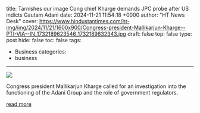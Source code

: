 title: Tarnishes our image Cong chief Kharge demands JPC probe after US indicts Gautam Adani
date: 2024-11-21 11:54:18 +0000
author: "HT News Desk"
cover: https://www.hindustantimes.com/ht-img/img/2024/11/21/1600x900/Congress-president-Mallikarjun-Kharge--PTI-VIA--IN_1732189623546_1732189632343.jpg
draft: false
top: false
type: post
hide: false
toc: false
tags:
  - Business
categories:
  - business
---

![](https://www.hindustantimes.com/ht-img/img/2024/11/21/1600x900/Congress-president-Mallikarjun-Kharge--PTI-VIA--IN_1732189623546_1732189632343.jpg)

Congress president Mallikarjun Kharge called for an investigation into the functioning of the Adani Group and the role of government regulators.

[read more](https://www.hindustantimes.com/india-news/tarnishes-our-image-cong-chief-kharge-demands-jpc-probe-after-us-indicts-gautam-adani-101732188003676.html)
